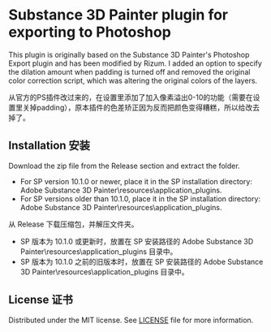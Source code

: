 # Substance 3D Painter plugin for exporting to Photoshop

This plugin is originally based on the Substance 3D Painter's Photoshop Export plugin and has been modified by Rizum. I added an option to specify the dilation amount when padding is turned off and removed the original color correction script, which was altering the original colors of the layers.

从官方的PS插件改过来的，在设置里添加了加入像素溢出0-10的功能（需要在设置里关掉padding），原本插件的色差矫正因为反而把颜色变得糟糕，所以给改去掉了。

## Installation 安装

Download the zip file from the Release section and extract the folder.
  - For SP version 10.1.0 or newer, place it in the SP installation directory: Adobe Substance 3D Painter\resources\application_plugins.
  - For SP versions older than 10.1.0, place it in the SP installation directory: Adobe Substance 3D Painter\resources\application_plugins.

从 Release 下载压缩包，并解压文件夹。
  - SP 版本为 10.1.0 或更新时，放置在 SP 安装路径的 Adobe Substance 3D Painter\resources\application_plugins 目录中。
  - SP 版本为 10.1.0 之前的旧版本时，放置在 SP 安装路径的 Adobe Substance 3D Painter\resources\application_plugins 目录中。

## License 证书

Distributed under the MIT license. See [LICENSE](LICENSE) file for more information.
